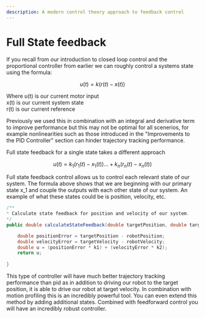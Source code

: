 ```yaml
---
description: A modern control theory approach to feedback control
---
```


# Full State feedback

If you recall from our introduction to closed loop control and the proportional controller from earlier we can roughly control a systems state using the formula:

$$
u(t)=k(r(t)-x(t))
$$

Where u\(t\) is our current motor input  
              x\(t\) is our current system state  
               r\(t\) is our current reference

Previously we used this in combination with an integral and derivative term to improve performance but this may not be optimal for all scenerios, for example nonlinearities such as those introduced in the "Improvements to the PID Controller" section can hinder trajectory tracking performance.

Full state feedback for a single state takes a different approach

$$
u(t)=  k_1(r_1(t)-x_1(t))...+k_n(r_n(t)-x_n(t))
$$

Full state feedback control allows us to control each relevant state of our system. The formula above shows that we are beginning with our primary state x\_1 and couple the outputs with each other state of our system.  An example of what these states could be is position, velocity, etc.

```java
/**
* Calculate state feedback for position and velocity of our system. 
*/
public double calculateStateFeedback(double targetPosition, double targetVelocity) {

    double positionError = targetPosition - robotPosition;
    double velocityError = targetVelocity - robotVelocity; 
    double u = (positionError * k1) + (velocityError * k2); 
    return u; 
    
} 
```

This type of controller will have much better trajectory tracking performance than pid as in addition to driving our robot to the target position, it is able to drive our robot at target velocity.  In combination with motion profiling this is an incredibly powerful tool.  You can even extend this method by adding additional states.  Combined with feedforward control you will have an incredibly robust controller. 



